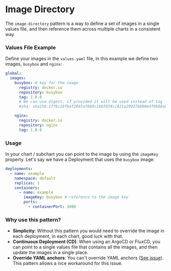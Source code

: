 # Image Directory

The `image-directory` pattern is a way to define a set of images in a single values file, and then reference them across multiple charts in a consistent way.

### Values File Example

Define your images in the `values.yaml` file, in this example we define two images, `busybox` and `nginx`:

```yaml
global:
  images:
    busybox: # key for the image
      registry: docker.io
      repository: busybox
      tag: 1.0.0
      # We can use digest, if provided it will be used instead of tag
      #sha: sha256:1ff6c18fbef2045af6b9c16bf034cc421a29027b800e4f9b68ae9b1cb3e9ae07

    nginx:
      registry: docker.io
      repository: nginx
      tag: 1.0.0
```

### Usage

In your chart / subchart you can point to the image by using the `imageKey` property.
Let's say we have a Deployment that uses the `busybox` image:

```yaml
deployments:
  - name: example
    namespace: default
    replicas: 1
    containers:
      - name: example
        imageKey: busybox # reference to the image key
        ports:
          - containerPort: 3000
```

### Why use this pattern?

- **Simplicity**: Without this pattern you would need to override the image in each deployment, in each chart, good luck with that.
- **Continuous Deployment (CD)**: When using an ArgoCD or FluxCD, you can point to a single values file that contains all the images, and then update the images in a single place.
- **Override YAML anchors**: You can't override YAML anchors ([See issue](https://github.com/helm/helm/issues/2336#issuecomment-297839969)). This pattern allows a nice workaround for this issue.
